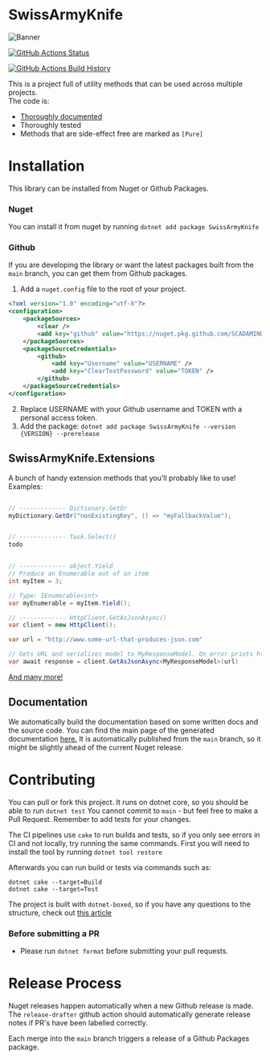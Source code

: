 # SwissArmyKnife
![Banner](Images/scm_banner.png)

[![GitHub Actions Status](https://github.com/SCADAMINDS/swiss-army-knife/workflows/Build/badge.svg?branch=main)](https://github.com/SCADAMINDS/swiss-army-knife/actions)

[![GitHub Actions Build History](https://buildstats.info/github/chart/SCADAMINDS/swiss-army-knife?branch=main&includeBuildsFromPullRequest=false)](https://github.com/SCADAMINDS/swiss-army-knife/actions)

This is a project full of utility methods that can be used across multiple projects.  
The code is:
- [Thoroughly documented](https://scadaminds.github.io/swiss-army-knife/)
- Thoroughly tested
- Methods that are side-effect free are marked as `[Pure]`

# Installation
This library can be installed from Nuget or Github Packages.

### Nuget
You can install it from nuget by running `dotnet add package SwissArmyKnife`

### Github
If you are developing the library or want the latest packages built from the `main` branch, you can get them from Github packages.
1. Add a `nuget.config` file to the root of your project.
```xml
<?xml version="1.0" encoding="utf-8"?>
<configuration>
    <packageSources>
        <clear />
        <add key="github" value="https://nuget.pkg.github.com/SCADAMINDS/index.json" />
    </packageSources>
    <packageSourceCredentials>
        <github>
            <add key="Username" value="USERNAME" />
            <add key="ClearTextPassword" value="TOKEN" />
        </github>
    </packageSourceCredentials>
</configuration>
```
2. Replace USERNAME with your Github username and TOKEN with a personal access token.
3. Add the package: `dotnet add package SwissArmyKnife --version {VERSION} --prerelease`



## SwissArmyKnife.Extensions
A bunch of handy extension methods that you'll probably like to use!
Examples:
```csharp

// ------------- Dictionary.GetOr
myDictionary.GetOr("nonExistingKey", () => "myFallbackValue");


// ------------- Task.Select()
todo


// ------------- object.Yield
// Produce an Enumerable out of an item
int myItem = 3;

// Type: IEnumerable<int>
var myEnumerable = myItem.Yield();

// ------------- HttpClient.GetAsJsonAsync()
var client = new HttpClient();

var url = "http://www.some-url-that-produces-json.com"

// Gets URL and serializes model to MyResponseModel. On error prints http response
var await response = client.GetAsJsonAsync<MyResponseModel>(url)

```

[And many more!](https://scadaminds.github.io/swiss-army-knife/md_Documentation_Extensions.html)

## Documentation
We automatically build the documentation based on some written docs and the source code.
You can find the main page of the generated documentation [here.](https://scadaminds.github.io/swiss-army-knife/index.html)
It is automatically published from the `main` branch, so it might be slightly ahead of the current Nuget release.


# Contributing
You can pull or fork this project. It runs on dotnet core, so you should be able to run `dotnet test`
You cannot commit to `main` - but feel free to make a Pull Request.
Remember to add tests for your changes.

The CI pipelines use `cake` to run builds and tests, so if you only see errors in CI and not locally, try running the same commands.
First you will need to install the tool by running `dotnet tool restore`

Afterwards you can run build or tests via commands such as:
```shell
dotnet cake --target=Build
dotnet cake --target=Test
```

The project is built with `dotnet-boxed`, so if you have any questions to the structure, check out [this article](https://rehansaeed.com/the-fastest-nuget-package-ever-published-probably/)


### Before submitting a PR
- Please run `dotnet format` before submitting your pull requests.



# Release Process
Nuget releases happen automatically when a new Github release is made. The `release-drafter` github action should automatically generate release notes if PR's have been labelled correctly.

Each merge into the `main` branch triggers a release of a Github Packages package.
